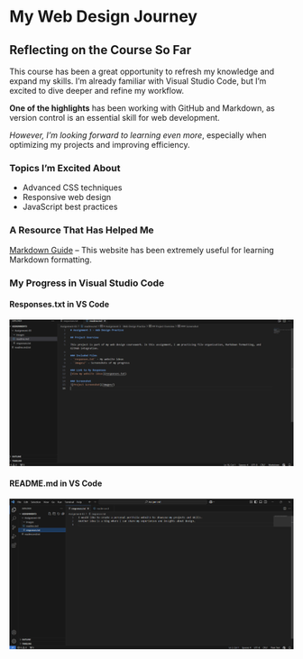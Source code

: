 # My Web Design Journey  

## Reflecting on the Course So Far  

This course has been a great opportunity to refresh my knowledge and expand my skills. I’m already familiar with Visual Studio Code, but I’m excited to dive deeper and refine my workflow.  

**One of the highlights** has been working with GitHub and Markdown, as version control is an essential skill for web development.  

*However, I’m looking forward to learning even more*, especially when optimizing my projects and improving efficiency.  

### Topics I’m Excited About  
- Advanced CSS techniques  
- Responsive web design  
- JavaScript best practices  

### A Resource That Has Helped Me  
[Markdown Guide](https://www.markdownguide.org/) – This website has been extremely useful for learning Markdown formatting.  

### My Progress in Visual Studio Code  
#### Responses.txt in VS Code  
![Screenshot of responses.txt](Assignment-03/images/ss_responses.png)  

#### README.md in VS Code  
![Screenshot of README.md](Assignment-03/images/ss_readme.png)  
